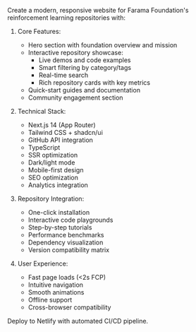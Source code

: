 Create a modern, responsive website for Farama Foundation's reinforcement learning repositories with:

1. Core Features:
   - Hero section with foundation overview and mission
   - Interactive repository showcase:
     - Live demos and code examples
     - Smart filtering by category/tags
     - Real-time search
     - Rich repository cards with key metrics
   - Quick-start guides and documentation
   - Community engagement section

2. Technical Stack:
   - Next.js 14 (App Router)
   - Tailwind CSS + shadcn/ui
   - GitHub API integration
   - TypeScript
   - SSR optimization
   - Dark/light mode
   - Mobile-first design
   - SEO optimization
   - Analytics integration

3. Repository Integration:
   - One-click installation
   - Interactive code playgrounds
   - Step-by-step tutorials
   - Performance benchmarks
   - Dependency visualization
   - Version compatibility matrix

4. User Experience:
   - Fast page loads (<2s FCP)
   - Intuitive navigation
   - Smooth animations
   - Offline support
   - Cross-browser compatibility

Deploy to Netlify with automated CI/CD pipeline.